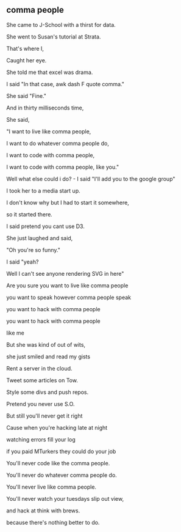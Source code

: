 ## comma people ##

She came to J-School with a thirst for data.

She went to Susan's tutorial at Strata.

That's where I,

Caught her eye.

She told me that excel was drama.

I said "In that case, awk dash F quote comma."

She said "Fine."

And in thirty milliseconds time,

She said,


"I want to live like comma people,

I want to do whatever comma people do,

I want to code with comma people,

I want to code with comma people, like you."

Well what else could i do? - I said "I'll add you to the google group"


I took her to a media start up.

I don't know why but I had to start it somewhere,

so it started there.

I said pretend you cant use D3.

She just laughed and said,

"Oh you're so funny."

I said "yeah?

Well I can't see anyone rendering SVG in here"

Are you sure you want to live like comma people

you want to speak however comma people speak

you want to hack with comma people

you want to hack with comma people

like me

But she was kind of out of wits,

she just smiled and read my gists


Rent a server in the cloud.

Tweet some articles on Tow.

Style some divs and push repos.

Pretend you never use S.O.

But still you'll never get it right

Cause when you're hacking late at night

watching errors fill your log

if you paid MTurkers they could do your job


You'll never code like the comma people.

You'll never do whatever comma people do.

You'll never live like comma people.

You'll never watch your tuesdays slip out view,

and hack at think with brews.

because there's nothing better to do.